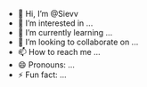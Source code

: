 - 👋 Hi, I’m @Sievv
- 👀 I’m interested in ...
- 🌱 I’m currently learning ...
- 💞️ I’m looking to collaborate on ...
- 📫 How to reach me ...
- 😄 Pronouns: ...
- ⚡ Fun fact: ...

<!---
Sievv/Sievv is a ✨ special ✨ repository because its `README.md` (this file) appears on your GitHub profile.
You can click the Preview link to take a look at your changes.
--->
